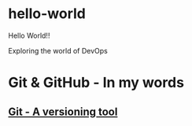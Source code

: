 # hello-world
Hello World!!

Exploring the world of DevOps

# Git & GitHub - In my words

## <u>Git - A versioning tool </u>
